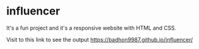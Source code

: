 # influencer
It's a fun project and it's a responsive website with HTML and CSS. 

Visit to this link to see the output https://badhon9987.github.io/influencer/
